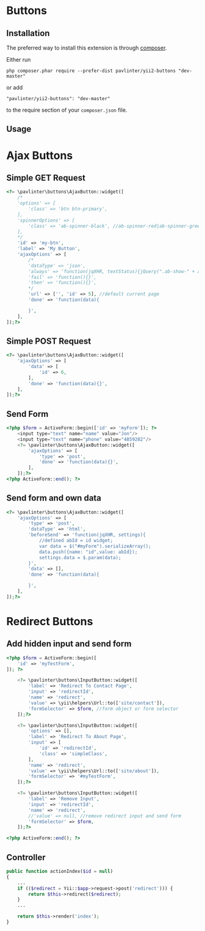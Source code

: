 Buttons
================

Installation
------------
The preferred way to install this extension is through [composer](http://getcomposer.org/download/).

Either run

```
php composer.phar require --prefer-dist pavlinter/yii2-buttons "dev-master"
```

or add

```
"pavlinter/yii2-buttons": "dev-master"
```

to the require section of your `composer.json` file.

Usage
-----------------------

Ajax Buttons
================

Simple GET Request
-----------------------
```php
<?= \pavlinter\buttons\AjaxButton::widget([
    /*
    'options' => [
        'class' => 'btn btn-primary',
    ],
    'spinnerOptions' => [
        'class' => 'ab-spinner-black', //ab-spinner-red|ab-spinner-green|ab-spinner-blue|ab-spinner-white
    ],
    */
    'id' => 'my-btn',
    'label' => 'My Button',
    'ajaxOptions' => [
        /*
        'dataType' => 'json',
        'always' => 'function(jqXHR, textStatus){jQuery(".ab-show-" + abId).hide();jQuery(".ab-hide-" + abId).show();}',
        'fail' => 'function(){}',
        'then' => 'function(){}',
        */
        'url' => ['', 'id' => 5], //default current page
        'done' => 'function(data){

        }',
    ],
]);?>
```
Simple POST Request
-----------------------
```php
<?= \pavlinter\buttons\AjaxButton::widget([
    'ajaxOptions' => [
        'data' => [
            'id' => 6,
        ],
        'done' => 'function(data){}',
    ],
]);?>
```
Send Form
-----------------------
```php
<?php $form = ActiveForm::begin(['id' => 'myForm']); ?>
    <input type="text" name="name" value="Jon"/>
    <input type="text" name="phone" value="4859282"/>
    <?= \pavlinter\buttons\AjaxButton::widget([
        'ajaxOptions' => [
            'type' => 'post',
            'done' => 'function(data){}',
        ],
    ]);?>
<?php ActiveForm::end(); ?>
```
Send form and own data
-----------------------
```php
<?= \pavlinter\buttons\AjaxButton::widget([
    'ajaxOptions' => [
        'type' => 'post',
        'dataType' => 'html',
        'beforeSend' => 'function(jqXHR, settings){
            //defined abId = id widget;
            var data = $("#myForm").serializeArray();
            data.push({name: "id",value: abId});
            settings.data = $.param(data);
        }',
        'data' => [],
        'done' => 'function(data){

        }',
    ],
]);?>
```

Redirect Buttons
================

Add hidden input and send form
-------------------------------
```php
<?php $form = ActiveForm::begin([
    'id' => 'myTestForm',
]); ?>

    <?= \pavlinter\buttons\InputButton::widget([
        'label' => 'Redirect To Contact Page',
        'input' => 'redirectId',
        'name' => 'redirect',
        'value' => \yii\helpers\Url::to(['site/contact']),
        'formSelector' => $form, //form object or form selector
    ]);?>

    <?= \pavlinter\buttons\InputButton::widget([
        'options' => [],
        'label' => 'Redirect To About Page',
        'input' => [
            'id' => 'redirectId',
            'class' => 'simpleClass',
        ],
        'name' => 'redirect',
        'value' => \yii\helpers\Url::to(['site/about']),
        'formSelector' => '#myTestForm',
    ]);?>

    <?= \pavlinter\buttons\InputButton::widget([
        'label' => 'Remove Input',
        'input' => 'redirectId',
        'name' => 'redirect',
        //'value' => null, //remove redirect input and send form
        'formSelector' => $form,
    ]);?>

<?php ActiveForm::end(); ?>
```

Controller
-------------------------------
```php
public function actionIndex($id = null)
{
    ...
    if (($redirect = Yii::$app->request->post('redirect'))) {
        return $this->redirect($redirect);
    }
    ...

    return $this->render('index');
}
```